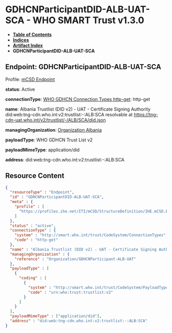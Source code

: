# GDHCNParticipantDID-ALB-UAT-SCA - WHO SMART Trust v1.3.0

* [**Table of Contents**](toc.md)
* [**Indices**](indices.md)
* [**Artifact Index**](artifacts.md)
* **GDHCNParticipantDID-ALB-UAT-SCA**

## Endpoint: GDHCNParticipantDID-ALB-UAT-SCA

Profile: [mCSD Endpoint](https://profiles.ihe.net/ITI/mCSD/4.0.0/StructureDefinition-IHE.mCSD.Endpoint.html)

**status**: Active

**connectionType**: [WHO GDHCN Connection Types http-get](CodeSystem-ConnectionTypes.md#ConnectionTypes-http-get): http-get

**name**: Albania Trustlist (DID v2) - UAT - Certificate Signing Authority did:web:tng-cdn.who.int:v2:trustlist:-:ALB:SCA resolvable at https://tng-cdn-uat.who.int/v2/trustlist/-/ALB/SCA/did.json

**managingOrganization**: [Organization Albania](Organization-GDHCNParticipant-ALB-UAT.md)

**payloadType**: WHO GDHCN Trust List v2

**payloadMimeType**: application/did

**address**: did:web:tng-cdn.who.int:v2:trustlist:-:ALB:SCA



## Resource Content

```json
{
  "resourceType" : "Endpoint",
  "id" : "GDHCNParticipantDID-ALB-UAT-SCA",
  "meta" : {
    "profile" : [
      "https://profiles.ihe.net/ITI/mCSD/StructureDefinition/IHE.mCSD.Endpoint"
    ]
  },
  "status" : "active",
  "connectionType" : {
    "system" : "http://smart.who.int/trust/CodeSystem/ConnectionTypes",
    "code" : "http-get"
  },
  "name" : "Albania Trustlist (DID v2) - UAT - Certificate Signing Authority\ndid:web:tng-cdn.who.int:v2:trustlist:-:ALB:SCA\nresolvable at https://tng-cdn-uat.who.int/v2/trustlist/-/ALB/SCA/did.json",
  "managingOrganization" : {
    "reference" : "Organization/GDHCNParticipant-ALB-UAT"
  },
  "payloadType" : [
    {
      "coding" : [
        {
          "system" : "http://smart.who.int/trust/CodeSystem/PayloadTypes",
          "code" : "urn:who:trust:trustlist:v2"
        }
      ]
    }
  ],
  "payloadMimeType" : ["application/did"],
  "address" : "did:web:tng-cdn.who.int:v2:trustlist:-:ALB:SCA"
}

```
